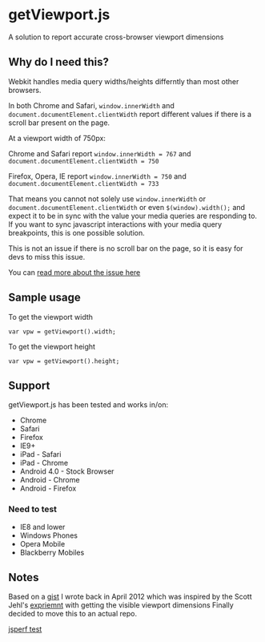 getViewport.js
=======================

A solution to report accurate cross-browser viewport dimensions

## Why do I need this?
Webkit handles media query widths/heights differntly than most other browsers.

In both Chrome and Safari, `window.innerWidth` and `document.documentElement.clientWidth` report different values if there is a scroll bar present on the page.

At a viewport width of 750px: 

Chrome and Safari report `window.innerWidth = 767` and `document.documentElement.clientWidth = 750`

Firefox, Opera, IE report `window.innerWidth = 750` and `document.documentElement.clientWidth = 733` 

That means you cannot not solely use `window.innerWidth` or `document.documentElement.clientWidth` or even `$(window).width();` and expect it to be in sync with the value your media queries are responding to.
If you want to sync javascript interactions with your media query breakpoints, this is one possible solution.

This is not an issue if there is no scroll bar on the page, so it is easy for devs to miss this issue. 

You can [read more about the issue here](http://www.456bereastreet.com/archive/201101/media_queries_viewport_width_scrollbars_and_webkit_browsers/ )

## Sample usage
To get the viewport width
    
    var vpw = getViewport().width;
    
To get the viewport height
    
    var vpw = getViewport().height;

## Support
getViewport.js has been tested and works in/on:

* Chrome
* Safari
* Firefox
* IE9+
* iPad - Safari
* iPad - Chrome
* Android 4.0 - Stock Browser 
* Android - Chrome
* Android - Firefox

### Need to test
* IE8 and lower
* Windows Phones
* Opera Mobile
* Blackberry Mobiles


## Notes
Based on a [gist](https://gist.github.com/2399828) I wrote back in April 2012 which was inspired by the Scott Jehl's [expriemnt](https://gist.github.com/2051999) with getting the visible viewport dimensions
Finally decided to move this to an actual repo.

[jsperf test](http://jsperf.com/viewport-dimensions)
